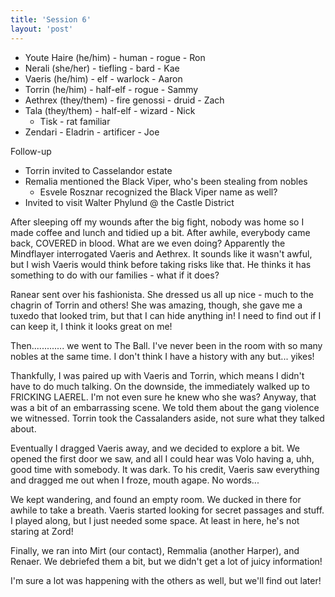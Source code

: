 ```yaml
---
title: 'Session 6'
layout: 'post'
---
```


* Youte Haire (he/him) - human - rogue - Ron
* Nerali (she/her) - tiefling - bard - Kae
* Vaeris (he/him) - elf - warlock - Aaron
* Torrin (he/him) - half-elf - rogue - Sammy
* Aethrex (they/them) - fire genossi - druid - Zach
* Tala (they/them) - half-elf - wizard - Nick
    * Tisk - rat familiar
* Zendari - Eladrin - artificer - Joe

Follow-up
* Torrin invited to Casselandor estate
* Remalia mentioned the Black Viper, who's been stealing from nobles
    * Esvele Rosznar recognized the Black Viper name as well?
* Invited to visit Walter Phylund @ the Castle District

After sleeping off my wounds after the big fight, nobody was home so I made coffee and lunch and tidied up a bit. After awhile, everybody came back, COVERED in blood. What are we even doing? Apparently the Mindflayer interrogated Vaeris and Aethrex. It sounds like it wasn't awful, but I wish Vaeris would think before taking risks like that. He thinks it has something to do with our families - what if it does?

Ranear sent over his fashionista. She dressed us all up nice - much to the chagrin of Torrin and others! She was amazing, though, she gave me a tuxedo that looked trim, but that I can hide anything in! I need to find out if I can keep it, I think it looks great on me!

Then............. we went to The Ball. I've never been in the room with so many nobles at the same time. I don't think I have a history with any but... yikes!

Thankfully, I was paired up with Vaeris and Torrin, which means I didn't have to do much talking. On the downside, the immediately walked up to FRICKING LAEREL. I'm not even sure he knew who she was? Anyway, that was a bit of an embarrassing scene. We told them about the gang violence we witnessed. Torrin took the Cassalanders aside, not sure what they talked about. 

Eventually I dragged Vaeris away, and we decided to explore a bit. We opened the first door we saw, and all I could hear was Volo having a, uhh, good time with somebody. It was dark. To his credit, Vaeris saw everything and dragged me out when I froze, mouth agape. No words...

We kept wandering, and found an empty room. We ducked in there for awhile to take a breath. Vaeris started looking for secret passages and stuff. I played along, but I just needed some space. At least in here, he's not staring at Zord!

Finally, we ran into Mirt (our contact), Remmalia (another Harper), and Renaer. We debriefed them a bit, but we didn't get a lot of juicy information!

I'm sure a lot was happening with the others as well, but we'll find out later!
